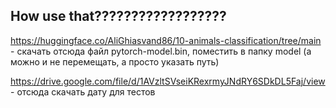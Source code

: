## How use that??????????????????

https://huggingface.co/AliGhiasvand86/10-animals-classification/tree/main - скачать отсюда файл pytorch-model.bin, поместить в папку model (а можно и не перемещать, а просто указать путь)

https://drive.google.com/file/d/1AVzltSVseiKRexrmyJNdRY6SDkDL5Faj/view - отсюда скачать дату для тестов